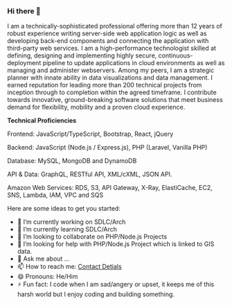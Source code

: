 ### Hi there 👋

I am a technically-sophisticated professional offering more than 12 years of robust experience writing server-side web application logic as well as developing back-end components and connecting the application with third-party web services. I am a high-performance technologist skilled at defining, designing and implementing highly secure, continuous-deployment pipeline to update applications in cloud environments as well as managing and administer webservers. Among my peers, I am a strategic planner with innate ability in data visualizations and data management. I earned reputation for leading more than 200 technical projects from inception through to completion within the agreed timeframe. I contribute towards innovative, ground-breaking software solutions that meet business demand for flexibility, mobility and a proven cloud experience.

**Technical Proficiencies**

Frontend: JavaScript/TypeScript, Bootstrap, React, jQuery

Backend: JavaScript (Node.js / Express.js), PHP (Laravel, Vanilla PHP)

Database: MySQL, MongoDB and DynamoDB

API & Data: GraphQL, RESTful API, XML/cXML, JSON API.

Amazon Web Services: RDS, S3, API Gateway, X-Ray, ElastiCache, EC2, SNS, Lambda, IAM, VPC and SQS


Here are some ideas to get you started:

- 🔭 I’m currently working on SDLC/Arch
- 🌱 I’m currently learning SDLC/Arch
- 👯 I’m looking to collaborate on PHP/Node.js Projects
- 🤔 I’m looking for help with PHP/Node.js Project which is linked to GIS data.
- 💬 Ask me about ...
- 📫 How to reach me: [Contact Detials](https://nasersobhan.com/contact-me-for-hiring)
- 😄 Pronouns: He/Him
- ⚡ Fun fact: I code when I am sad/angery or upset, it keeps me of this harsh world but I enjoy coding and building something.

